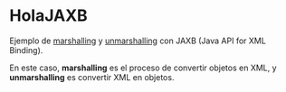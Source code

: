 # HolaJAXB

Ejemplo de [marshalling](https://en.wikipedia.org/wiki/Marshalling_(computer_science)) y [unmarshalling](https://en.wikipedia.org/wiki/Unmarshalling) con JAXB (Java API for XML Binding).

En este caso, **marshalling** es el proceso de convertir objetos en XML, y **unmarshalling** es convertir XML en objetos.